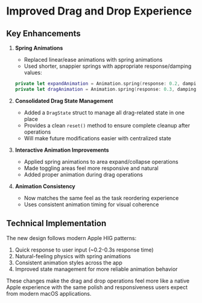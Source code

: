 # Improved Drag and Drop Experience

## Key Enhancements

1. **Spring Animations**
   - Replaced linear/ease animations with spring animations
   - Used shorter, snappier springs with appropriate response/damping values:
   ```swift
   private let expandAnimation = Animation.spring(response: 0.2, dampingFraction: 0.7)
   private let dragAnimation = Animation.spring(response: 0.3, dampingFraction: 0.6)
   ```

2. **Consolidated Drag State Management**
   - Added a `DragState` struct to manage all drag-related state in one place
   - Provides a clean `reset()` method to ensure complete cleanup after operations
   - Will make future modifications easier with centralized state

3. **Interactive Animation Improvements**
   - Applied spring animations to area expand/collapse operations
   - Made toggling areas feel more responsive and natural
   - Added proper animation during drag operations

4. **Animation Consistency**
   - Now matches the same feel as the task reordering experience
   - Uses consistent animation timing for visual coherence

## Technical Implementation

The new design follows modern Apple HIG patterns:

1. Quick response to user input (~0.2-0.3s response time)
2. Natural-feeling physics with spring animations
3. Consistent animation styles across the app
4. Improved state management for more reliable animation behavior

These changes make the drag and drop operations feel more like a native Apple experience with the same polish and responsiveness users expect from modern macOS applications.

